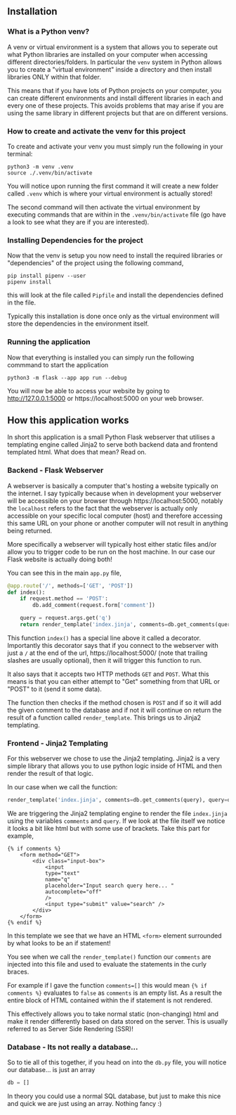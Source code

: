 ## Installation

### What is a Python venv?

A venv or virtual environment is a system that allows you to seperate out what Python libraries are installed on your computer when accessing different directories/folders. In particular the `venv` system in Python allows you to create a "virtual environment" inside a directory and then install libraries ONLY within that folder.

This means that if you have lots of Python projects on your computer, you can create different environments and install different libraries in each and every one of these projects. This avoids problems that may arise if you are using the same library in different projects but that are on different versions.

### How to create and activate the venv for this project

To create and activate your venv you must simply run the following in your terminal:

```shell
python3 -m venv .venv
source ./.venv/bin/activate
```

You will notice upon running the first command it will create a new folder called `.venv` which is where your virtual environment is actually stored!

The second command will then activate the virtual environment by executing commands that are within in the `.venv/bin/activate` file (go have a look to see what they are if you are interested).

### Installing Dependencies for the project

Now that the venv is setup you now need to install the required libraries or "dependencies" of the project using the following command,

```shell
pip install pipenv --user
pipenv install
```

this will look at the file called `Pipfile` and install the dependencies defined in the file.

Typically this installation is done once only as the virtual environment will store the dependencies in the environment itself.

### Running the application

Now that everything is installed you can simply run the following commmand to start the application

```shell
python3 -m flask --app app run --debug
```

You will now be able to access your website by going to http://127.0.0.1:5000 or https://localhost:5000 on your web browser.

## How this application works

In short this application is a small Python Flask webserver that utilises a templating engine called Jinja2 to serve both backend data and frontend templated html. What does that mean? Read on.

### Backend - Flask Webserver

A webserver is basically a computer that's hosting a website typically on the internet. I say typically because when in development your webserver will be accessible on your browser through https://localhost:5000, notably the `localhost` refers to the fact that the webserver is actually only accessible on your specific local computer (host) and therefore accessing this same URL on your phone or another computer will not result in anything being returned.

More specifically a webserver will typically host either static files and/or allow you to trigger code to be run on the host machine. In our case our Flask website is actually doing both!

You can see this in the main `app.py` file,

```python
@app.route('/', methods=['GET', 'POST'])
def index():
    if request.method == 'POST':
        db.add_comment(request.form['comment'])

    query = request.args.get('q')
    return render_template('index.jinja', comments=db.get_comments(query), query=query)
```

This function `index()` has a special line above it called a decorator. Importantly this decorator says that if you connect to the webserver with just a `/` at the end of the url, https://localhost:5000/ (note that trailing slashes are usually optional), then it will trigger this function to run.

It also says that it accepts two HTTP methods `GET` and `POST`. What this means is that you can either attempt to "Get" something from that URL or "POST" to it (send it some data).

The function then checks if the method chosen is `POST` and if so it will add the given comment to the database and if not it will continue on return the result of a function called `render_template`. This brings us to Jinja2 templating.

### Frontend - Jinja2 Templating

For this webserver we chose to use the Jinja2 templating. Jinja2 is a very simple library that allows you to use python logic inside of HTML and then render the result of that logic.

In our case when we call the function:

```python
render_template('index.jinja', comments=db.get_comments(query), query=query)
```

We are triggering the Jinja2 templating engine to render the file `index.jinja` using the variables `comments` and `query`. If we look at the file itself we notice it looks a bit like html but with some use of brackets. Take this part for example,

```jinja
{% if comments %}
    <form method="GET">
        <div class="input-box">
            <input
            type="text"
            name="q"
            placeholder="Input search query here... "
            autocomplete="off"
            />
            <input type="submit" value="search" />
        </div>
    </form>
{% endif %}
```

In this template we see that we have an HTML `<form>` element surrounded by what looks to be an if statement!

You see when we call the `render_template()` function our `comments` are injected into this file and used to evaluate the statements in the curly braces.

For example if I gave the function `comments=[]` this would mean `{% if comments %}` evaluates to `false` as `comments` is an empty list. As a result the entire block of HTML contained within the if statement is not rendered.

This effectively allows you to take normal static (non-changing) html and make it render differently based on data stored on the server. This is usually referred to as Server Side Rendering (SSR)!

### Database - Its not really a database...

So to tie all of this together, if you head on into the `db.py` file, you will notice our database... is just an array

```python
db = []
```

In theory you could use a normal SQL database, but just to make this nice and quick we are just using an array. Nothing fancy :)
